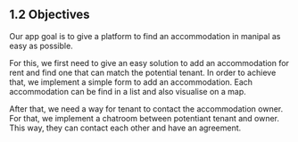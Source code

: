 ## 1.2 Objectives

Our app goal is to give a platform to find an accommodation in manipal as easy as possible.

For this, we first need to give an easy solution to add an accommodation for rent and find one that can match the potential tenant. In order to achieve that, we implement a simple form to add an accommodation. Each accommodation can be find in a list and also visualise on a map. 

After that, we need a way for tenant to contact the accommodation owner. For that, we implement a chatroom between potentiant tenant and owner. This way, they can contact each other and have an agreement.
